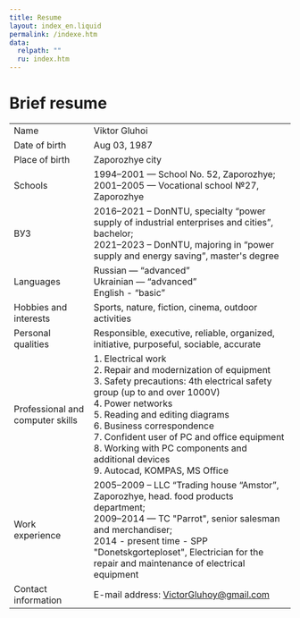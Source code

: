 ```yaml
---
title: Resume
layout: index_en.liquid
permalink: /indexe.htm
data:
  relpath: ""
  ru: index.htm
---
```

# Brief resume

<table id="resume">
<tr>
<td>Name</td>
<td>Viktor Gluhoi</td>
</tr>
<tr>
<td>Date of birth</td>
<td>Aug 03, 1987</td>
</tr>
<tr>
<td>Place of birth</td>
<td>Zaporozhye city</td>
</tr>
<tr>
<td>Schools</td>
<td>1994–2001 — School No. 52, Zaporozhye;<br>
2001–2005 — Vocational school №27, Zaporozhye</td>
</tr>
<tr>
<td>ВУЗ</td>
<td>2016–2021 – DonNTU, specialty <q>power supply of industrial enterprises and cities</q>, bachelor;<br>
2021–2023 – DonNTU, majoring in <q>power supply and energy saving</q>, master's degree</td>
</tr>
<tr>
<td>Languages</td>
<td>Russian — <q>advanced</q><br>
Ukrainian — <q>advanced</q><br>
English - <q>basic</q><br>
</td>
</tr>
<tr>
<td>Hobbies and interests</td>
<td>Sports, nature, fiction, cinema, outdoor activities</td>
</tr>
<tr>
<td>Personal qualities</td>
<td>Responsible, executive, reliable, organized, initiative, purposeful, sociable, accurate</td>
</tr>
<tr>
<td>Professional and computer skills</td>
<td>1. Electrical work<br>
2. Repair and modernization of equipment<br>
3. Safety precautions: 4th electrical safety group (up to and over 1000V)<br>
4. Power networks<br>
5. Reading and editing diagrams<br>
6. Business correspondence<br>
7. Confident user of PC and office equipment<br>
8. Working with PC components and additional devices<br>
9. Autocad, KOMPAS, MS Office</td>
</tr>
<tr>
<td>Work experience</td>
<td>2005–2009 – LLC “Trading house “Amstor”, Zaporozhye, head. food products department;<br>
2009–2014 — TC "Parrot", senior salesman and merchandiser;<br>
2014 - present time - SPP "Donetskgorteploset", Electrician for the repair and maintenance of electrical equipment
</td>
</tr>
<tr>
<td>Contact information</td>
<td>E-mail address: <a href="mailto:VictorGluhoy@gmail.com">VictorGluhoy@gmail.com</a></td>
</tr>
</table>
